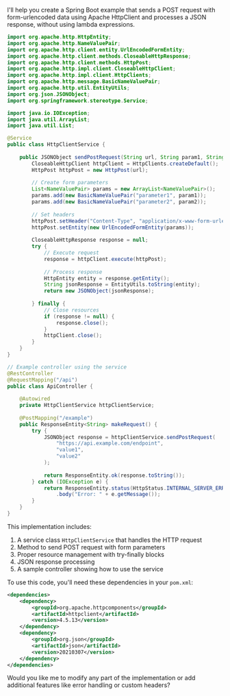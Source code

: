 I'll help you create a Spring Boot example that sends a POST request with form-urlencoded data using Apache HttpClient and processes a JSON response, without using lambda expressions.



```java
import org.apache.http.HttpEntity;
import org.apache.http.NameValuePair;
import org.apache.http.client.entity.UrlEncodedFormEntity;
import org.apache.http.client.methods.CloseableHttpResponse;
import org.apache.http.client.methods.HttpPost;
import org.apache.http.impl.client.CloseableHttpClient;
import org.apache.http.impl.client.HttpClients;
import org.apache.http.message.BasicNameValuePair;
import org.apache.http.util.EntityUtils;
import org.json.JSONObject;
import org.springframework.stereotype.Service;

import java.io.IOException;
import java.util.ArrayList;
import java.util.List;

@Service
public class HttpClientService {
    
    public JSONObject sendPostRequest(String url, String param1, String param2) throws IOException {
        CloseableHttpClient httpClient = HttpClients.createDefault();
        HttpPost httpPost = new HttpPost(url);
        
        // Create form parameters
        List<NameValuePair> params = new ArrayList<NameValuePair>();
        params.add(new BasicNameValuePair("parameter1", param1));
        params.add(new BasicNameValuePair("parameter2", param2));
        
        // Set headers
        httpPost.setHeader("Content-Type", "application/x-www-form-urlencoded");
        httpPost.setEntity(new UrlEncodedFormEntity(params));
        
        CloseableHttpResponse response = null;
        try {
            // Execute request
            response = httpClient.execute(httpPost);
            
            // Process response
            HttpEntity entity = response.getEntity();
            String jsonResponse = EntityUtils.toString(entity);
            return new JSONObject(jsonResponse);
            
        } finally {
            // Close resources
            if (response != null) {
                response.close();
            }
            httpClient.close();
        }
    }
}

// Example controller using the service
@RestController
@RequestMapping("/api")
public class ApiController {
    
    @Autowired
    private HttpClientService httpClientService;
    
    @PostMapping("/example")
    public ResponseEntity<String> makeRequest() {
        try {
            JSONObject response = httpClientService.sendPostRequest(
                "https://api.example.com/endpoint",
                "value1",
                "value2"
            );
            
            return ResponseEntity.ok(response.toString());
        } catch (IOException e) {
            return ResponseEntity.status(HttpStatus.INTERNAL_SERVER_ERROR)
                .body("Error: " + e.getMessage());
        }
    }
}

```

This implementation includes:

1. A service class `HttpClientService` that handles the HTTP request
2. Method to send POST request with form parameters
3. Proper resource management with try-finally blocks
4. JSON response processing
5. A sample controller showing how to use the service

To use this code, you'll need these dependencies in your `pom.xml`:

```xml
<dependencies>
    <dependency>
        <groupId>org.apache.httpcomponents</groupId>
        <artifactId>httpclient</artifactId>
        <version>4.5.13</version>
    </dependency>
    <dependency>
        <groupId>org.json</groupId>
        <artifactId>json</artifactId>
        <version>20210307</version>
    </dependency>
</dependencies>
```

Would you like me to modify any part of the implementation or add additional features like error handling or custom headers?
